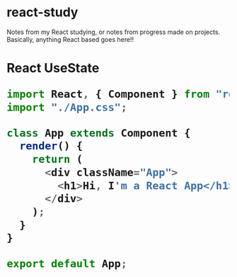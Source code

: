 # react-study
Notes from my React studying, or notes from progress made on projects. Basically, anything React based goes here!!

<h1>React UseState</h>

```JavaScript
import React, { Component } from "react";
import "./App.css";

class App extends Component {
  render() {
    return (
      <div className="App">
        <h1>Hi, I'm a React App</h1>
      </div>
    );
  }
}

export default App;
``` 





